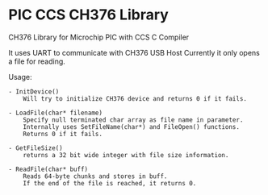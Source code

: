 # PIC CCS CH376 Library
 CH376 Library for Microchip PIC with CCS C Compiler
 
It uses UART to communicate with CH376 USB Host
Currently it only opens a file for reading.

Usage:


	- InitDevice()
		Will try to initialize CH376 device and returns 0 if it fails.

	- LoadFile(char* filename)
		Specify null terminated char array as file name in parameter.
		Internally uses SetFileName(char*) and FileOpen() functions.
		Returns 0 if it fails.

	- GetFileSize() 
		returns a 32 bit wide integer with file size information.	

	- ReadFile(char* buff)
		Reads 64-byte chunks and stores in buff.
		If the end of the file is reached, it returns 0.